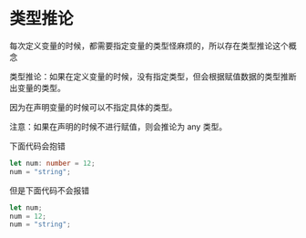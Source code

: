 # 类型推论

每次定义变量的时候，都需要指定变量的类型怪麻烦的，所以存在类型推论这个概念

类型推论：如果在定义变量的时候，没有指定类型，但会根据赋值数据的类型推断出变量的类型。

因为在声明变量的时候可以不指定具体的类型。

注意：如果在声明的时候不进行赋值，则会推论为 any 类型。

下面代码会抱错

```ts
let num: number = 12;
num = "string";
```

但是下面代码不会报错

```ts
let num;
num = 12;
num = "string";
```

